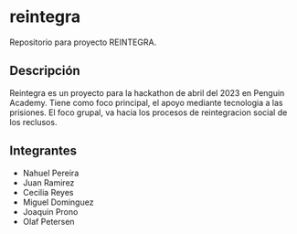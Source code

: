 # reintegra
Repositorio para proyecto REINTEGRA.

## Descripción
Reintegra es un proyecto para la hackathon de abril del 2023 en Penguin Academy.
Tiene como foco principal, el apoyo mediante tecnologia a las prisiones.
El foco grupal, va hacia los procesos de reintegracion social de los reclusos.

## Integrantes
- Nahuel Pereira
- Juan Ramirez
- Cecilia Reyes
- Miguel Dominguez
- Joaquin Prono
- Olaf Petersen

